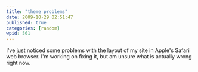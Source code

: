 ```yaml
---
title: "theme problems"
date: 2009-10-29 02:51:47
published: true
categories: [random]
wpid: 561
---
```


I've just noticed some problems with the layout of my site in Apple's Safari web browser. I'm working on fixing it, but am unsure what is actually wrong right now.